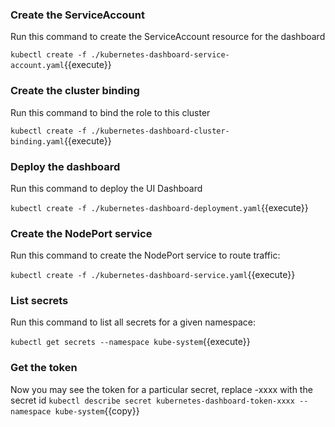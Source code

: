 ### Create the ServiceAccount

Run this command to create the ServiceAccount resource for the dashboard

`kubectl create -f ./kubernetes-dashboard-service-account.yaml`{{execute}}

### Create the cluster binding

Run this command to bind the role to this cluster

`kubectl create -f ./kubernetes-dashboard-cluster-binding.yaml`{{execute}}

### Deploy the dashboard

Run this command to deploy the UI Dashboard

`kubectl create -f ./kubernetes-dashboard-deployment.yaml`{{execute}}

### Create the NodePort service

Run this command to create the NodePort service to route traffic:

`kubectl create -f ./kubernetes-dashboard-service.yaml`{{execute}}

### List secrets

Run this command to list all secrets for a given namespace:

`kubectl get secrets --namespace kube-system`{{execute}}

### Get the token

Now you may see the token for a particular secret, replace -xxxx with the secret id
`kubectl describe secret kubernetes-dashboard-token-xxxx --namespace kube-system`{{copy}}
